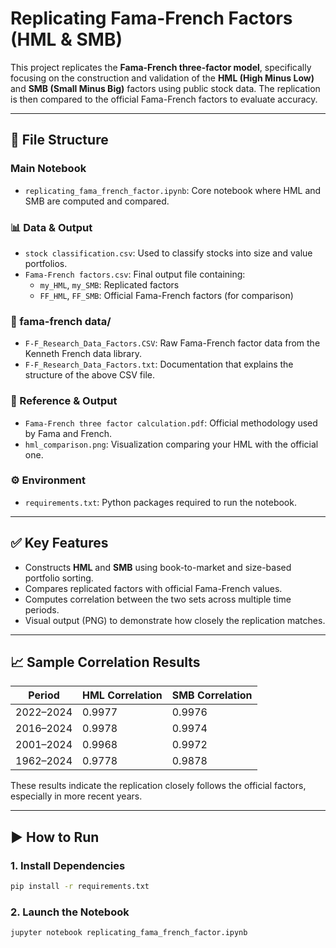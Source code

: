 # Replicating Fama-French Factors (HML & SMB)

This project replicates the **Fama-French three-factor model**, specifically focusing on the construction and validation of the **HML (High Minus Low)** and **SMB (Small Minus Big)** factors using public stock data. The replication is then compared to the official Fama-French factors to evaluate accuracy.

---

## 📁 File Structure

### Main Notebook
- `replicating_fama_french_factor.ipynb`: Core notebook where HML and SMB are computed and compared.

### 📊 Data & Output
- `stock classification.csv`: Used to classify stocks into size and value portfolios.
- `Fama-French factors.csv`: Final output file containing:
  - `my_HML`, `my_SMB`: Replicated factors
  - `FF_HML`, `FF_SMB`: Official Fama-French factors (for comparison)

### 📁 fama-french data/
- `F-F_Research_Data_Factors.CSV`: Raw Fama-French factor data from the Kenneth French data library.
- `F-F_Research_Data_Factors.txt`: Documentation that explains the structure of the above CSV file.

### 📄 Reference & Output
- `Fama-French three factor calculation.pdf`: Official methodology used by Fama and French.
- `hml_comparison.png`: Visualization comparing your HML with the official one.

### ⚙️ Environment
- `requirements.txt`: Python packages required to run the notebook.

---

## ✅ Key Features

- Constructs **HML** and **SMB** using book-to-market and size-based portfolio sorting.
- Compares replicated factors with official Fama-French values.
- Computes correlation between the two sets across multiple time periods.
- Visual output (PNG) to demonstrate how closely the replication matches.

---

## 📈 Sample Correlation Results

| Period        | HML Correlation | SMB Correlation |
|---------------|------------------|------------------|
| 2022–2024     | 0.9977           | 0.9976           |
| 2016–2024     | 0.9978           | 0.9974           |
| 2001–2024     | 0.9968           | 0.9972           |
| 1962–2024     | 0.9778           | 0.9878           |

These results indicate the replication closely follows the official factors, especially in more recent years.

---

## ▶️ How to Run

### 1. Install Dependencies

```bash
pip install -r requirements.txt
```

### 2. Launch the Notebook
```bash
jupyter notebook replicating_fama_french_factor.ipynb

